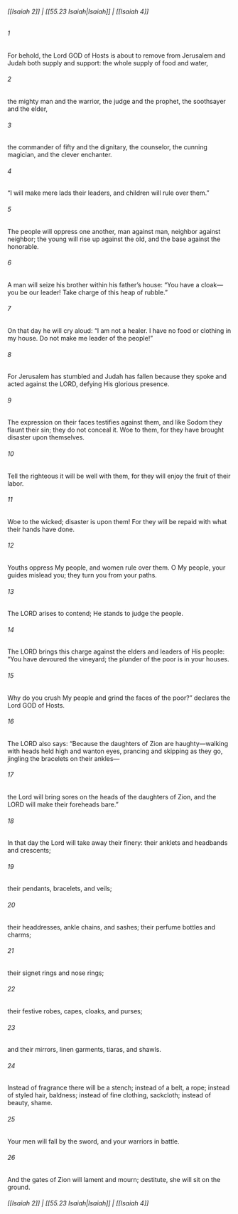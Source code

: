 
###### [[Isaiah 2]] | [[55.23 Isaiah|Isaiah]] | [[Isaiah 4]]

###### 1
For behold, the Lord GOD of Hosts is about to remove from Jerusalem and Judah both supply and support: the whole supply of food and water,
###### 2
the mighty man and the warrior, the judge and the prophet, the soothsayer and the elder,
###### 3
the commander of fifty and the dignitary, the counselor, the cunning magician, and the clever enchanter.
###### 4
“I will make mere lads their leaders, and children will rule over them.”
###### 5
The people will oppress one another, man against man, neighbor against neighbor; the young will rise up against the old, and the base against the honorable.
###### 6
A man will seize his brother within his father’s house: “You have a cloak—you be our leader! Take charge of this heap of rubble.”
###### 7
On that day he will cry aloud: “I am not a healer. I have no food or clothing in my house. Do not make me leader of the people!”
###### 8
For Jerusalem has stumbled and Judah has fallen because they spoke and acted against the LORD, defying His glorious presence.
###### 9
The expression on their faces testifies against them, and like Sodom they flaunt their sin; they do not conceal it. Woe to them, for they have brought disaster upon themselves.
###### 10
Tell the righteous it will be well with them, for they will enjoy the fruit of their labor.
###### 11
Woe to the wicked; disaster is upon them! For they will be repaid with what their hands have done.
###### 12
Youths oppress My people, and women rule over them. O My people, your guides mislead you; they turn you from your paths.
###### 13
The LORD arises to contend; He stands to judge the people.
###### 14
The LORD brings this charge against the elders and leaders of His people: “You have devoured the vineyard; the plunder of the poor is in your houses.
###### 15
Why do you crush My people and grind the faces of the poor?” declares the Lord GOD of Hosts.
###### 16
The LORD also says: “Because the daughters of Zion are haughty—walking with heads held high and wanton eyes, prancing and skipping as they go, jingling the bracelets on their ankles—
###### 17
the Lord will bring sores on the heads of the daughters of Zion, and the LORD will make their foreheads bare.”
###### 18
In that day the Lord will take away their finery: their anklets and headbands and crescents;
###### 19
their pendants, bracelets, and veils;
###### 20
their headdresses, ankle chains, and sashes; their perfume bottles and charms;
###### 21
their signet rings and nose rings;
###### 22
their festive robes, capes, cloaks, and purses;
###### 23
and their mirrors, linen garments, tiaras, and shawls.
###### 24
Instead of fragrance there will be a stench; instead of a belt, a rope; instead of styled hair, baldness; instead of fine clothing, sackcloth; instead of beauty, shame.
###### 25
Your men will fall by the sword, and your warriors in battle.
###### 26
And the gates of Zion will lament and mourn; destitute, she will sit on the ground.

###### [[Isaiah 2]] | [[55.23 Isaiah|Isaiah]] | [[Isaiah 4]]

